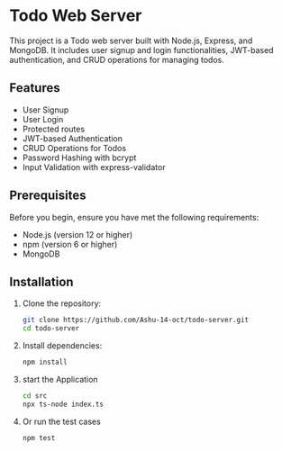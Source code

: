 # Todo Web Server

This project is a Todo web server built with Node.js, Express, and MongoDB. It includes user signup and login functionalities, JWT-based authentication, and CRUD operations for managing todos.

## Features

- User Signup
- User Login
- Protected routes
- JWT-based Authentication
- CRUD Operations for Todos
- Password Hashing with bcrypt
- Input Validation with express-validator

## Prerequisites

Before you begin, ensure you have met the following requirements:

- Node.js (version 12 or higher)
- npm (version 6 or higher)
- MongoDB

## Installation

1. Clone the repository:

    ```sh
    git clone https://github.com/Ashu-14-oct/todo-server.git
    cd todo-server
    ```

2. Install dependencies:

    ```sh
    npm install
    ```

4. start the Application
   ```sh
   cd src
   npx ts-node index.ts
   ```
5. Or run the test cases
   ```sh
   npm test
   ```
   

